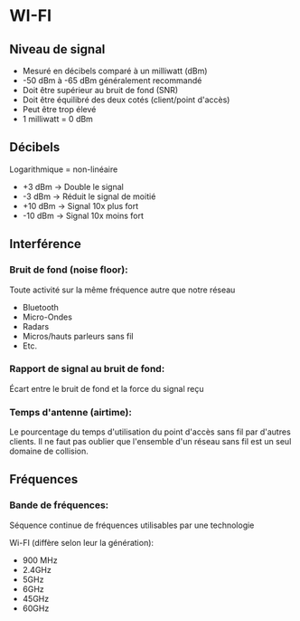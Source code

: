 # WI-FI



## Niveau de signal

* Mesuré en décibels comparé à un milliwatt (dBm)
* \-50 dBm à -65 dBm généralement recommandé
* Doit être supérieur au bruit de fond (SNR)
* Doit être équilibré des deux cotés (client/point d'accès)
* Peut être trop élevé
* 1 milliwatt = 0 dBm&#x20;

## Décibels

Logarithmique = non-linéaire

* \+3 dBm -> Double le signal
* \-3 dBm -> Réduit le signal de moitié
* \+10 dBm -> Signal 10x plus fort
* \-10 dBm -> Signal 10x moins fort

## Interférence

### Bruit de fond (noise floor):

Toute activité sur la même fréquence autre que notre réseau

* Bluetooth
* Micro-Ondes
* Radars
* Micros/hauts parleurs sans fil
* Etc.

### Rapport de signal au bruit de fond:

Écart entre le bruit de fond et la force du signal reçu&#x20;

### Temps d'antenne (airtime):

Le pourcentage du temps d'utilisation du point d'accès sans fil par d'autres clients. Il ne faut pas oublier que l'ensemble d'un réseau sans fil est un seul domaine de collision.



## Fréquences

### Bande de fréquences:

Séquence continue de fréquences utilisables par une technologie&#x20;

Wi-FI (diffère selon leur la génération):

* 900 MHz
* 2.4GHz
* 5GHz
* 6GHz
* 45GHz
* 60GHz
